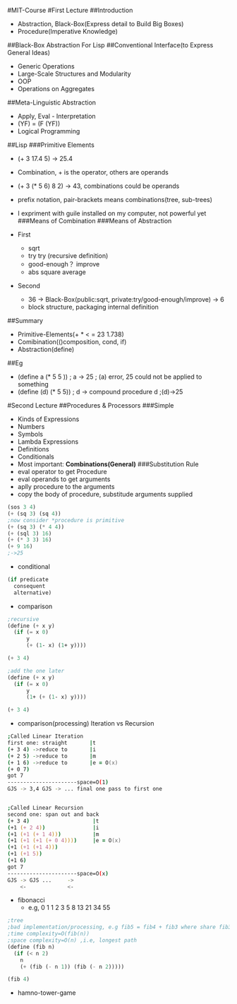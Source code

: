 #MIT-Course
#First Lecture
##Introduction
- Abstraction, Black-Box(Express detail to Build Big Boxes)
- Procedure(Imperative Knowledge)

##Black-Box Abstraction For Lisp
##Conventional Interface(to Express General Ideas)
- Generic Operations
- Large-Scale Structures and  Modularity
- OOP
- Operations on Aggregates

##Meta-Linguistic Abstraction
- Apply, Eval - Interpretation
- (YF) = (F (YF))
- Logical Programming

##Lisp
###Primitive Elements
- (+ 3 17.4 5) -> 25.4
- Combination, + is the operator, others are operands
- (+ 3 (* 5 6) 8 2) -> 43, combinations could be operands
- prefix notation, pair-brackets means combinations(tree, sub-trees)
- I expriment with guile installed on my computer, not powerful yet
###Means of Combination
###Means of Abstraction
- First
  - sqrt
  - try try (recursive definition)  
  - good-enough？   improve
  - abs square         average

- Second
  - 36 -> Black-Box(public:sqrt, private:try/good-enough/improve) -> 6
  - block structure, packaging internal definition

##Summary
- Primitive-Elements(+ * < = 23 1.738)
- Comibination(()composition, cond, if)
- Abstraction(define)

##Eg
- (define a (* 5 5 ))   ; a -> 25 ; (a) error, 25 could not be applied to something
- (define (d) (* 5 5)) ; d -> compound procedure d ;(d)->25

#Second Lecture
##Procedures & Processors
###Simple
- Kinds of Expressions
- Numbers
- Symbols
- Lambda Expressions
- Definitions
- Conditionals
- Most important: **Combinations(General)**
###Substitution Rule
- eval operator to get Procedure
- eval operands to get arguments
- aplly procedure to the arguments
- copy the body of procedure, substitude arguments supplied
```scheme
(sos 3 4)
(+ (sq 3) (sq 4))
;now consider *procedure is primitive
(+ (sq 3) (* 4 4))
(+ (sql 3) 16)
(+ (* 3 3) 16)
(+ 9 16)
;->25
```

- conditional
```scheme
(if predicate
  consequent
  alternative)
```

- comparison
```scheme
;recursive
(define (+ x y)
  (if (= x 0)
      y
      (+ (1- x) (1+ y))))

(+ 3 4)

;add the one later
(define (+ x y)
  (if (= x 0)
      y
      (1+ (+ (1- x) y))))

(+ 3 4)
```
- comparison(processing)  Iteration vs Recursion
```zsh
;Called Linear Iteration
first one: straight       |t
(+ 3 4) ->reduce to       |i
(+ 2 5) ->reduce to       |m
(+ 1 6) ->reduce to       |e = O(x)
(+ 0 7)                  
got 7
----------------------space=O(1)
GJS -> 3,4 GJS -> ... final one pass to first one


;Called Linear Recursion
second one: span out and back
(+ 3 4)                    |t
(+1 (+ 2 4))               |i
(+1 (+1 (+ 1 4)))          |m
(+1 (+1 (+1 (+ 0 4))))     |e = O(x)
(+1 (+1 (+1 4)))
(+1 (+1 5))
(+1 6)
got 7
----------------------space=O(x)
GJS -> GJS ...     ->
    <-             <-
```

- fibonacci
  - e.g, 0 1 1 2 3 5 8 13 21 34 55
```scheme
;tree
;bad implementation/processing, e.g fib5 = fib4 + fib3 where share fib3 twice
;time complexity=O(fib(n))
;space complexity=O(n) ,i.e, longest path
(define (fib n)
  (if (< n 2)
    n
    (+ (fib (- n 1)) (fib (- n 2)))))

(fib 4)
```
- hamno-tower-game

